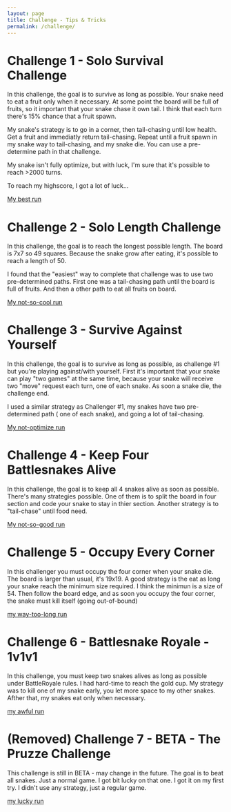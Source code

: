 ```yaml
---
layout: page
title: Challenge - Tips & Tricks
permalink: /challenge/
---
```



# Challenge 1 -  Solo Survival Challenge

In this challenge, the goal is to survive as long as possible. Your snake need to eat a fruit only when it necessary. At some point the board will be full of fruits, so it important that your snake chase it own tail.
I think that each turn there's 15% chance that a fruit spawn. 

My snake's strategy is to go in a corner, then tail-chasing until low health.  Get a fruit and immediatly return tail-chasing.  Repeat until a fruit spawn in my snake way to tail-chasing, and my snake die.
You can use a pre-determine path in that challenge.

My snake isn't fully optimize, but with luck, I'm sure that it's possible to reach >2000 turns.

To reach my highscore, I got a lot of luck...

[My best run](https://play.battlesnake.com/g/9b2af4f2-66d2-47f5-bdc8-a6956528eba2/)


# Challenge 2 - Solo Length Challenge

In this challenge, the goal is to reach the longest possible length.  The board is 7x7 so 49 squares. Because the snake grow after eating, it's possible to reach a length of 50.

I found that the "easiest" way to complete that challenge was to use two pre-determined paths.  First one was a tail-chasing path   until  the board is full of fruits. And then a other path to eat all fruits on board.

[My not-so-cool run](https://play.battlesnake.com/g/ec701013-4bf6-4970-a0fa-cfef8b5bce86/)

# Challenge 3 - Survive Against Yourself

In this challenge, the goal is to survive as long as possible, as challenge #1  but you're playing against/with yourself. First it's important that your snake can play "two games" at the same time, because your snake will receive two "move" request each turn, one of each snake.  As soon a snake die, the challenge end.

I used a similar strategy as Challenger #1, my snakes have two pre-determined path ( one of each snake), and going a lot of tail-chasing.

[My not-optimize run](https://play.battlesnake.com/g/a253cce5-2625-43f0-81fb-08323715196b/)

# Challenge 4 - Keep Four Battlesnakes Alive

In this challenge, the goal is to keep all 4 snakes alive as soon as possible. There's many strategies possible.  One of them is to split the board in four section and code your snake to stay in thier section. Another strategy is to "tail-chase" until food need.

[My not-so-good run](https://play.battlesnake.com/g/b251c0ea-baca-4f33-b9ec-c44e87a7189d/)

# Challenge 5 - Occupy Every Corner

In this challenger you must occupy the four corner when your snake die.  The board is larger than usual, it's  19x19.  A good strategy is the eat as long your snake reach the minimum size required. I think the minimun is a size of 54.  Then follow the board edge, and as soon you occupy the four corner, the snake must kill itself (going out-of-bound)

[my way-too-long run](https://play.battlesnake.com/g/e9adbc04-2818-42e9-bbd7-0e4f78305a16/)

# Challenge 6 - Battlesnake Royale - 1v1v1

In this challenge, you must keep two snakes alives as long as possible  under BattleRoyale rules. I had hard-time to reach the gold cup. My strategy was to kill one of my snake early, you let more space to my other snakes. Afther that, my snakes eat only when necessary.

[my awful run](https://play.battlesnake.com/g/78693fc2-4aba-4645-9b1e-605ede9a7137/) 

# (Removed) Challenge 7 - BETA - The Pruzze Challenge

This challenge is still in BETA - may change in the future.  The goal is to beat all snakes. Just a normal game.  I got bit lucky on that one. I got it on my first try. I didn't use any strategy, just a regular game.

[my lucky run](https://play.battlesnake.com/g/6c562590-56b0-4234-b7e1-850495df5e1b/)
